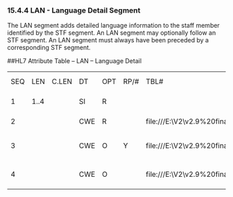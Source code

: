 ### 15.4.4 LAN - Language Detail Segment 

The LAN segment adds detailed language information to the staff member identified by the STF segment. An LAN segment may optionally follow an STF segment. An LAN segment must always have been preceded by a corresponding STF segment.

##HL7 Attribute Table – LAN – Language Detail

|     |     |     |     |     |     |     |     |     |
| --- | --- | --- | --- | --- | --- | --- | --- | --- |
| SEQ | LEN | C.LEN | DT | OPT | RP/# | TBL# | ITEM# | ELEMENT NAME |
| 1 | 1..4 |  | SI | R |  |  | 01455 | Set ID – LAN |
| 2 |  |  | CWE | R |  | file:///E:\V2\v2.9%20final%20Nov%20from%20Frank\V29_CH02C_Tables.docx#HL70296[0296] | 01456 | Language Code |
| 3 |  |  | CWE | O | Y | file:///E:\V2\v2.9%20final%20Nov%20from%20Frank\V29_CH02C_Tables.docx#HL70403[0403] | 01457 | Language Ability Code |
| 4 |  |  | CWE | O |  | file:///E:\V2\v2.9%20final%20Nov%20from%20Frank\V29_CH02C_Tables.docx#HL70404[0404] | 01458 | Language Proficiency Code |
